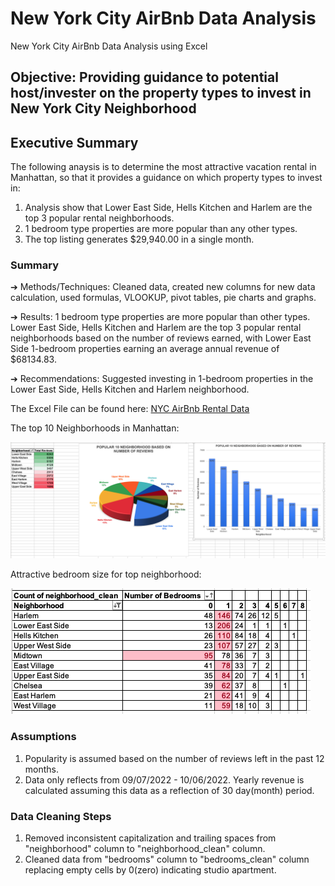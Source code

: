 # New York City AirBnb Data Analysis

New York City AirBnb Data Analysis using Excel

## Objective: Providing guidance to potential host/invester on the property types to invest in New York City Neighborhood

## Executive Summary
The following anaysis is to determine the most attractive vacation rental in Manhattan, so that it provides a guidance on which property types to invest in:
1. Analysis show that Lower East Side, Hells Kitchen and Harlem are the top 3 popular rental neighborhoods.
2. 1 bedroom type properties are more popular than any other types.
3. The top listing generates  $29,940.00 in a single month.

### Summary
  ➔	Methods/Techniques: Cleaned data, created new columns for new data calculation, used formulas, VLOOKUP, pivot tables, pie charts and graphs.

  ➔	Results: 1 bedroom type properties are more popular than other types. Lower East Side, Hells Kitchen and Harlem are the top 3 popular rental neighborhoods based on the number of reviews earned, with Lower East Side 1-bedroom properties earning an average annual revenue of $68134.83.

  ➔	Recommendations: Suggested investing in 1-bedroom properties in the Lower East Side, Hells Kitchen and Harlem neighborhood.

The Excel File can be found here: [NYC AirBnb Rental Data](https://docs.google.com/spreadsheets/d/1KHray3mL1PWpxHVrHHHsYnM-rqO_PNyQ/edit?gid=324620310#gid=324620310)

The top 10 Neighborhoods in Manhattan: 

<img src="https://github.com/vandanadhakal/New-York-City-AirBnb-Data-Analysis/blob/main/Top%2010%20Neighborhood.png">

Attractive bedroom size for top neighborhood:

<img src="https://github.com/vandanadhakal/New-York-City-AirBnb-Data-Analysis/blob/main/Top%20Neighborhood-%20Attractive%20Bedroom%20Type.png">

### Assumptions
1. Popularity is assumed based on the number of reviews left in the past 12 months.
2. Data only reflects from 09/07/2022 - 10/06/2022. Yearly revenue is calculated assuming this data as a reflection of 30 day(month) period.

### Data Cleaning Steps
1. Removed inconsistent capitalization and trailing spaces from "neighborhood" column to "neighborhood_clean" column.
2. Cleaned data from "bedrooms" column to "bedrooms_clean" column replacing empty cells by 0(zero) indicating studio apartment.









